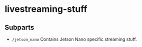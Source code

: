 # livestreaming-stuff


## Subparts

- `/jetson_nano` Contains Jetson Nano specific streaming stuff.

